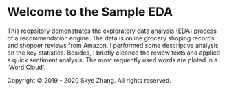 # Welcome to the Sample EDA

This reopsitory demonstrates the exploratory data analysis ([EDA](EDA.ipynb)) process of a recommendation engine. The data is online grocery shoping records and shopper reviews from Amazon. I performed some descriptive analysis on the key statistics.  Besides, I briefly cleaned the review texts and applied a quick sentiment analysis. The most requently used words are ploted in a '[Word Cloud](Figures/review_text.png)'.

Copyright © 2019 - 2020 Skye Zhang. All rights reserved.
